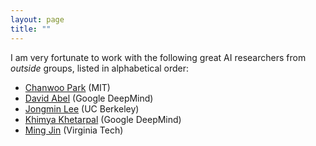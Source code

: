 ```yaml
---
layout: page
title: ""
---
```


I am very fortunate to work with the following great AI researchers from _outside_ groups, listed in alphabetical order:

- [Chanwoo Park](https://chanwoo-park-official.github.io/) (MIT)
- [David Abel](https://david-abel.github.io/) (Google DeepMind)
- [Jongmin Lee](https://www.jmlee.kr/) (UC Berkeley)
- [Khimya Khetarpal](https://kkhetarpal.github.io/) (Google DeepMind)
- [Ming Jin](http://www.jinming.tech/) (Virginia Tech)
